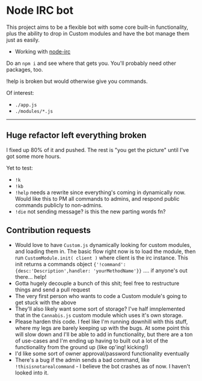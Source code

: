 # Node IRC bot

This project aims to be a flexible bot with some core built-in functionality, plus the ability to drop in Custom modules and have the bot manage them just as easily.

* Working with [node-irc](https://github.com/martynsmith/node-irc)

Do an `npm i` and see where that gets you. You'll probably need other packages, too.

!help is broken but would otherwise give you commands.

Of interest:

* `./app.js`
* `./modules/*.js`

---

## Huge refactor left everything broken

I fixed up 80% of it and pushed. The rest is "you get the picture" until I've got some more hours.

Yet to test:

* `!k`
* `!kb`
* `!help` needs a rewrite since everything's coming in dynamically now. Would like this to PM all commands to admins, and respond public commands publicly to non-admins.
* `!die` not sending message? is this the new parting words fn?


## Contribution requests

* Would love to have `Custom.js` dynamically looking for custom modules, and loading them in. The basic flow right now is to load the module, then run `CustomModule.init( client )` where client is the irc instance. This init returns a commands object `{'!command':{desc:'Description',handler: 'yourMethodName'}}` .... if anyone's out there... help!
* Gotta hugely decouple a bunch of this shit; feel free to restructure things and send a pull request
* The very first person who wants to code a Custom module's going to get stuck with the above
* They'll also likely want some sort of storage? I've half imnplemented that in the `Cannabis.js` custom module which uses it's own storage.
* Please harden this code. I feel like I'm running downhill with this stuff, where my legs are barely keeping up with the bugs. At some point this will slow down and I'll be able to add in functionality, but there are a ton of use-cases and I'm ending up having to built out a lot of the functionality from the ground up (like op'ing! kicking!)
* I'd like some sort of owner approval/password functionality eventually
* There's a bug if the admin sends a bad command, like `!thisisnotarealcommand` - I believe the bot crashes as of now. I haven't looked into it.